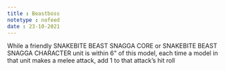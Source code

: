 ```yaml
---
title : Beastboss
notetype : nofeed
date : 23-10-2021
---
```


While a friendly SNAKEBITE BEAST SNAGGA CORE or SNAKEBITE BEAST SNAGGA CHARACTER unit is within 6" of this model, each time a model in that unit makes a melee attack, add 1 to that attack’s hit roll
